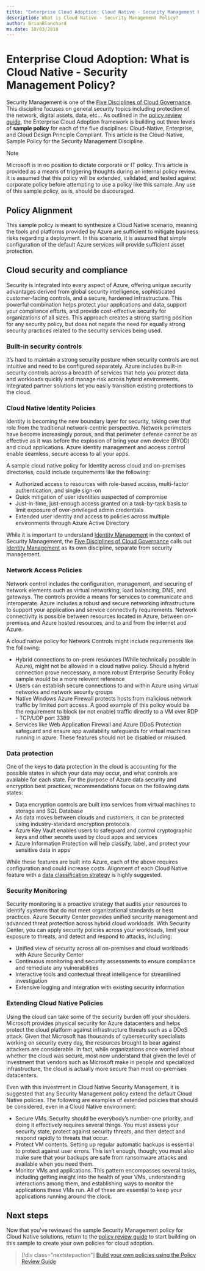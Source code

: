 ```yaml
---
title: "Enterprise Cloud Adoption: Cloud Native - Security Management Policy"
description: What is Cloud Native - Security Management Policy?
author: BrianBlanchard
ms.date: 10/03/2018
---
```


# Enterprise Cloud Adoption: What is Cloud Native - Security Management Policy?

Security Management is one of the [Five Disciplines of Cloud Governance](../overview.md). This discipline focuses on general security topics including protection of the network, digital assets, data, etc... As outlined in the [policy review guide](policy-compliance/what-is-a-cloud-policy-review.md), the Enterprise Cloud Adoption framework is building out three levels of **sample policy** for each of the five disciplines: Cloud-Native, Enterprise, and Cloud Design Principle Compliant. This article is the Cloud-Native, Sample Policy for the Security Management Discipline.

> [!NOTE]
> Microsoft is in no position to dictate corporate or IT policy. This article is provided as a means of triggering thoughts during an internal policy review. It is assumed that this policy will be extended, validated, and tested against corporate policy before attempting to use a policy like this sample. Any use of this sample policy, as is, should be discouraged.

## Policy Alignment

This sample policy is meant to synthesize a Cloud Native scenario, meaning the tools and platforms provided by Azure are sufficient to mitigate business risks regarding a deployment. In this scenario, it is assumed that simple configuration of the default Azure services will provide sufficient asset protection.

## Cloud security and compliance

Security is integrated into every aspect of Azure, offering unique security advantages derived from global security intelligence, sophisticated customer-facing controls, and a secure, hardened infrastructure. This powerful combination helps protect your applications and data, support your compliance efforts, and provide cost-effective security for organizations of all sizes. This approach creates a strong starting position for any security policy, but does not negate the need for equally strong security practices related to the security services being used.

### Built-in security controls

It’s hard to maintain a strong security posture when security controls are not intuitive and need to be configured separately. Azure includes built-in security controls across a breadth of services that help you protect data and workloads quickly and manage risk across hybrid environments. Integrated partner solutions let you easily transition existing protections to the cloud.

### Cloud Native Identity Policies

Identity is becoming the new boundary layer for security, taking over that role from the traditional network-centric perspective. Network perimeters have become increasingly porous, and that perimeter defense cannot be as effective as it was before the explosion of bring your own device (BYOD) and cloud applications. Azure identity management and access control enable seamless, secure access to all your apps. 

A sample cloud native policy for Identity across cloud and on-premises directories, could include requirements like the following:

* Authorized access to resources with role-based access, multi-factor authentication, and single sign-on
* Quick mitigation of user identities suspected of compromise
* Just-in-time, just-enough access granted on a task-by-task basis to limit exposure of over-privileged admin credentials
* Extended user identity and access to policies across multiple environments through Azure Active Directory

While it is important to understand [Identity Management](../identity-management/) in the context of Security Management, the [Five Disciplines of Cloud Governance](../overview.md) calls out [Identity Management](../identity-management/) as its own discipline, separate from security management. 

### Network Access Policies

Network control includes the configuration, management, and securing of network elements such as virtual networking, load balancing, DNS, and gateways. The controls provide a means for services to communicate and interoperate. Azure includes a robust and secure networking infrastructure to support your application and service connectivity requirements. Network connectivity is possible between resources located in Azure, between on-premises and Azure hosted resources, and to and from the internet and Azure.

A cloud native policy for Network Controls might include requirements like the following:

* Hybrid connections to on-prem resources (While technically possible in Azure), might not be allowed in a cloud native policy. Should a hybrid connection prove neccessary, a more robust Enterprise Security Policy sample would be a more relevent reference
* Users can establish secure connections to and within Azure using virtual networks and network security groups
* Native Windows Azure Firewall protects hosts from malicious network traffic by limited port access. A good example of this policy would be the requirement to block (or not enable) traffic directly to a VM over RDP - TCP/UDP port 3389
* Services like Web Application Firewall and Azure DDoS Protection safeguard and ensure app availability safeguards for virtual machines running in azure. These features should not be disabled or misused.

### Data protection

One of the keys to data protection in the cloud is accounting for the possible states in which your data may occur, and what controls are available for each state. For the purpose of Azure data security and encryption best practices, recommendations focus on the following data states:

* Data encryption controls are built into services from virtual machines to storage and SQL Database
* As data moves between clouds and customers, it can be protected using industry-standard encryption protocols
* Azure Key Vault enables users to safeguard and control cryptographic keys and other secrets used by cloud apps and services
* Azure Information Protection will help classify, label, and protect your sensitive data in apps

While these features are built into Azure, each of the above requires configuration and could increase costs. Alignment of each Cloud Native feature with a [data classification strategy](what-is-date-governance.md) is highly suggested.

### Security Monitoring

Security monitoring is a proactive strategy that audits your resources to identify systems that do not meet organizational standards or best practices. Azure Security Center provides unified security management and advanced threat protection across hybrid cloud workloads. With Security Center, you can apply security policies across your workloads, limit your exposure to threats, and detect and respond to attacks, including:

* Unified view of security across all on-premises and cloud workloads with Azure Security Center
* Continuous monitoring and security assessments to ensure compliance and remediate any vulnerabilities
* Interactive tools and contextual threat intelligence for streamlined investigation
* Extensive logging and integration with existing security information

### Extending Cloud Native Policies

Using the cloud can take some of the security burden off your shoulders. Microsoft provides physical security for Azure datacenters and helps protect the cloud platform against infrastructure threats such as a DDoS attack. Given that Microsoft has thousands of cybersecurity specialists working on security every day, the resources brought to bear against attackers are considerable. In fact, while organizations once worried about whether the cloud was secure, most now understand that given the level of investment that vendors such as Microsoft make in people and specialized infrastructure, the cloud is actually more secure than most on-premises datacenters.

Even with this investment in Cloud Native Security Management, it is suggested that any Security Management policy extend the default Cloud Native policies. The following are examples of extended policies that should be considered, even in a Cloud Native environment:

* Secure VMs. Security should be everybody’s number-one priority, and doing it effectively requires several things. You must assess your security state, protect against security threats, and then detect and respond rapidly to threats that occur.
* Protect VM contents. Setting up regular automatic backups is essential to protect against user errors. This isn’t enough, though; you must also make sure that your backups are safe from ransomware attacks and available when you need them.
* Monitor VMs and applications. This pattern encompasses several tasks, including getting insight into the health of your VMs, understanding interactions among them, and establishing ways to monitor the applications these VMs run. All of these are essential to keep your applications running around the clock.

## Next steps

Now that you've reviewed the sample Security Management policy for Cloud Native solutions, return to the [policy review guide](policy-compliance/what-is-a-cloud-policy-review.md) to start building on this sample to create your own policies for cloud adoption.

> [!div class="nextstepaction"]
> [Build your own policies using the Policy Review Guide](policy-compliance/what-is-a-cloud-policy-review.md)